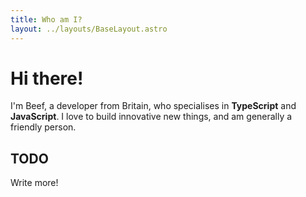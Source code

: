 ```yaml
---
title: Who am I?
layout: ../layouts/BaseLayout.astro
---
```


# Hi there!

I'm Beef, a developer from Britain, who specialises in **TypeScript** and **JavaScript**. I love to build innovative new things, and am generally a friendly person.

## TODO

Write more!
